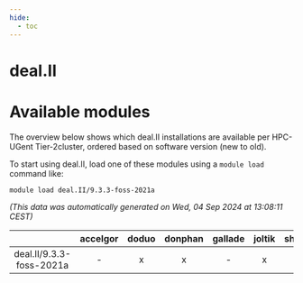 ```yaml
---
hide:
  - toc
---
```


deal.II
=======

# Available modules


The overview below shows which deal.II installations are available per HPC-UGent Tier-2cluster, ordered based on software version (new to old).

To start using deal.II, load one of these modules using a `module load` command like:

```shell
module load deal.II/9.3.3-foss-2021a
```

*(This data was automatically generated on Wed, 04 Sep 2024 at 13:08:11 CEST)*  

| |accelgor|doduo|donphan|gallade|joltik|shinx|skitty|
| :---: | :---: | :---: | :---: | :---: | :---: | :---: | :---: |
|deal.II/9.3.3-foss-2021a|-|x|x|-|x|-|x|
